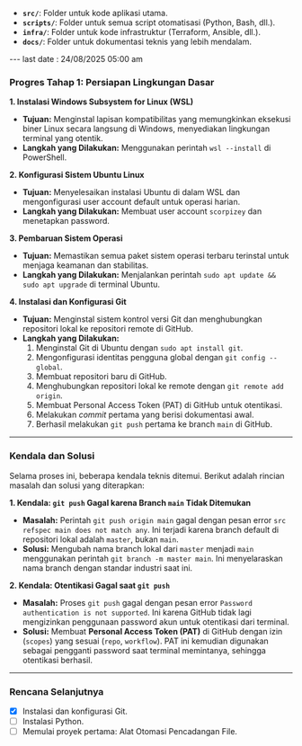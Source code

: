 
*   **`src/`**: Folder untuk kode aplikasi utama.
*   **`scripts/`**: Folder untuk semua script otomatisasi (Python, Bash, dll.).
*   **`infra/`**: Folder untuk kode infrastruktur (Terraform, Ansible, dll.).
*   **`docs/`**: Folder untuk dokumentasi teknis yang lebih mendalam.

--- last date : 24/08/2025 05:00 am

### Progres Tahap 1: Persiapan Lingkungan Dasar

**1. Instalasi Windows Subsystem for Linux (WSL)**
* **Tujuan:** Menginstal lapisan kompatibilitas yang memungkinkan eksekusi biner Linux secara langsung di Windows, menyediakan lingkungan terminal yang otentik.
* **Langkah yang Dilakukan:** Menggunakan perintah `wsl --install` di PowerShell.

**2. Konfigurasi Sistem Ubuntu Linux**
* **Tujuan:** Menyelesaikan instalasi Ubuntu di dalam WSL dan mengonfigurasi user account default untuk operasi harian.
* **Langkah yang Dilakukan:** Membuat user account `scorpizey` dan menetapkan password.

**3. Pembaruan Sistem Operasi**
* **Tujuan:** Memastikan semua paket sistem operasi terbaru terinstal untuk menjaga keamanan dan stabilitas.
* **Langkah yang Dilakukan:** Menjalankan perintah `sudo apt update && sudo apt upgrade` di terminal Ubuntu.

**4. Instalasi dan Konfigurasi Git**
* **Tujuan:** Menginstal sistem kontrol versi Git dan menghubungkan repositori lokal ke repositori remote di GitHub.
* **Langkah yang Dilakukan:**
    1.  Menginstal Git di Ubuntu dengan `sudo apt install git`.
    2.  Mengonfigurasi identitas pengguna global dengan `git config --global`.
    3.  Membuat repositori baru di GitHub.
    4.  Menghubungkan repositori lokal ke remote dengan `git remote add origin`.
    5.  Membuat Personal Access Token (PAT) di GitHub untuk otentikasi.
    6.  Melakukan _commit_ pertama yang berisi dokumentasi awal.
    7.  Berhasil melakukan `git push` pertama ke branch `main` di GitHub.

---

### Kendala dan Solusi

Selama proses ini, beberapa kendala teknis ditemui. Berikut adalah rincian masalah dan solusi yang diterapkan:

**1. Kendala: `git push` Gagal karena Branch `main` Tidak Ditemukan**
* **Masalah:** Perintah `git push origin main` gagal dengan pesan error `src refspec main does not match any`. Ini terjadi karena branch default di repositori lokal adalah `master`, bukan `main`.
* **Solusi:** Mengubah nama branch lokal dari `master` menjadi `main` menggunakan perintah `git branch -m master main`. Ini menyelaraskan nama branch dengan standar industri saat ini.

**2. Kendala: Otentikasi Gagal saat `git push`**
* **Masalah:** Proses `git push` gagal dengan pesan error `Password authentication is not supported`. Ini karena GitHub tidak lagi mengizinkan penggunaan password akun untuk otentikasi dari terminal.
* **Solusi:** Membuat **Personal Access Token (PAT)** di GitHub dengan izin (`scopes`) yang sesuai (`repo`, `workflow`). PAT ini kemudian digunakan sebagai pengganti password saat terminal memintanya, sehingga otentikasi berhasil.

---

### Rencana Selanjutnya

-   [x] Instalasi dan konfigurasi Git.
-   [ ] Instalasi Python.
-   [ ] Memulai proyek pertama: Alat Otomasi Pencadangan File.